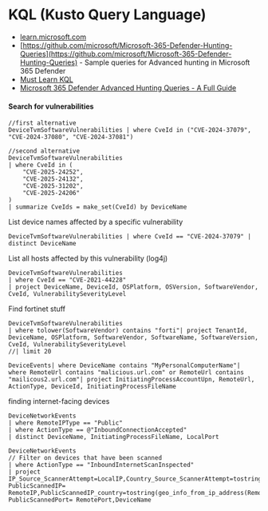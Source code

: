 # KQL (Kusto Query Language)
- [learn.microsoft.com](https://learn.microsoft.com/en-us/azure/data-explorer/kusto/query/)
- [https://github.com/microsoft/Microsoft-365-Defender-Hunting-Queries](https://github.com/microsoft/Microsoft-365-Defender-Hunting-Queries) - Sample queries for Advanced hunting in Microsoft 365 Defender
- [Must Learn KQL](https://github.com/rod-trent/MustLearnKQL)
- [ Microsoft 365 Defender Advanced Hunting Queries - A Full Guide ](https://ironscales.com/guides/microsoft-365-defender/microsoft-365-defender-advanced-hunting-queries)



#### Search for vulnerabilities
````
//first alternative
DeviceTvmSoftwareVulnerabilities | where CveId in ("CVE-2024-37079", "CVE-2024-37080", "CVE-2024-37081")

//second alternative
DeviceTvmSoftwareVulnerabilities
| where CveId in (
    "CVE-2025-24252",
    "CVE-2025-24132",
    "CVE-2025-31202",
    "CVE-2025-24206"
)
| summarize CveIds = make_set(CveId) by DeviceName
````
List device names affected by a specific vulnerability
````
DeviceTvmSoftwareVulnerabilities | where CveId == "CVE-2024-37079" | distinct DeviceName
````
List all hosts affected by this vulnerability (log4j)
````
DeviceTvmSoftwareVulnerabilities
| where CveId == "CVE-2021-44228"
| project DeviceName, DeviceId, OSPlatform, OSVersion, SoftwareVendor, CveId, VulnerabilitySeverityLevel
````

Find fortinet stuff
````
DeviceTvmSoftwareVulnerabilities
| where tolower(SoftwareVendor) contains "forti"| project TenantId, DeviceName, OSPlatform, SoftwareVendor, SoftwareName, SoftwareVersion, CveId, VulnerabilitySeverityLevel
//| limit 20
````

````
DeviceEvents| where DeviceName contains "MyPersonalComputerName"| where RemoteUrl contains "malicious.url.com" or RemoteUrl contains "mailicous2.url.com"| project InitiatingProcessAccountUpn, RemoteUrl, ActionType, DeviceId, InitiatingProcessFileName
````

finding internet-facing devices
````
DeviceNetworkEvents
| where RemoteIPType == "Public"
| where ActionType == @"InboundConnectionAccepted"
| distinct DeviceName, InitiatingProcessFileName, LocalPort

DeviceNetworkEvents
// Filter on devices that have been scanned
| where ActionType == "InboundInternetScanInspected"
| project IP_Source_ScannerAttempt=LocalIP,Country_Source_ScannerAttempt=tostring(geo_info_from_ip_address(LocalIP).country), PublicScannedIP= RemoteIP,PublicScannedIP_country=tostring(geo_info_from_ip_address(RemoteIP).country), PublicScannedPort= RemotePort,DeviceName
````
